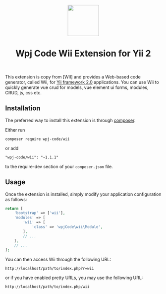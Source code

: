 <p align="center">
    <a href="https://github.com/wpjCode" target="_blank">
        <img src="https://avatars2.githubusercontent.com/u/27763459" height="100px">
    </a>
    <h1 align="center">Wpj Code Wii Extension for Yii 2</h1>
    <br>
</p>

This extension is copy from [WII] and provides a Web-based code generator, called Wii, for [Yii framework 2.0](http://www.yiiframework.com) applications.
You can use Wii to quickly generate vue crud for models, vue element ui forms, modules, CRUD, js, css etc.

Installation
------------

The preferred way to install this extension is through [composer](http://getcomposer.org/download/).

Either run

```
composer require wpj-code/wii
```

or add

```
"wpj-code/wii": "~1.1.1"
```

to the require-dev section of your `composer.json` file.


Usage
-----

Once the extension is installed, simply modify your application configuration as follows:

```php
return [
    'bootstrap' => ['wii'],
    'modules' => [
        'wii' => [
            'class' => 'wpjCode\wii\Module',
        ],
        // ...
    ],
    // ...
];
```

You can then access Wii through the following URL:

```
http://localhost/path/to/index.php?r=wii
```

or if you have enabled pretty URLs, you may use the following URL:

```
http://localhost/path/to/index.php/wii
```
